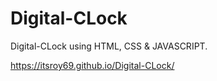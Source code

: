 # Digital-CLock
Digital-CLock using HTML, CSS & JAVASCRIPT.

https://itsroy69.github.io/Digital-CLock/

